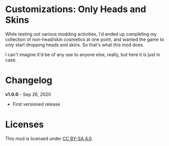 Customizations: Only Heads and Skins
====================================

While testing out various modding activities, I'd ended up completing my collection
of non-head/skin cosmetics at one point, and wanted the game to *only* start dropping
heads and skins.  So that's what this mod does.

I can't imagine it'd be of any use to anyone else, really, but here it is just in case.

Changelog
=========

**v1.0.0** - Sep 26, 2020
 * First versioned release
 
Licenses
========

This mod is licensed under [CC BY-SA 4.0](https://creativecommons.org/licenses/by-sa/4.0/).

